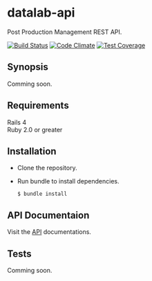 # datalab-api
Post Production Management REST API.
 
[![Build Status](https://travis-ci.org/nicolasduval/datalab-api.svg?branch=master)](https://travis-ci.org/nicolasduval/datalab-api)
[![Code Climate](https://codeclimate.com/github/nicolasduval/datalab-api/badges/gpa.svg)](https://codeclimate.com/github/nicolasduval/datalab-api)
[![Test Coverage](https://codeclimate.com/github/nicolasduval/datalab-api/badges/coverage.svg)](https://codeclimate.com/github/nicolasduval/datalab-api/coverage)


## Synopsis
Comming soon.


## Requirements
Rails 4   
Ruby 2.0 or greater


## Installation
* Clone the repository.   
* Run bundle to install dependencies.  
 
   `$ bundle install`


## API Documentaion

Visit the [API](http://nicolasduval.github.io/datalab-docs/) documentations.

## Tests

Comming soon. 
